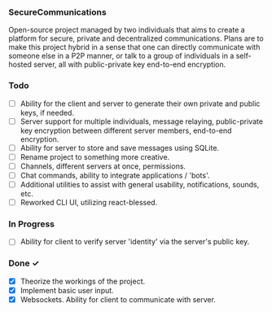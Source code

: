 ### SecureCommunications
Open-source project managed by two individuals that aims to create a platform for secure, private and decentralized communications.
Plans are to make this project hybrid in a sense that one can directly communicate with someone else in a P2P manner, or talk to a group of individuals in a self-hosted server, all with public-private key end-to-end encryption.

### Todo

- [ ] Ability for the client and server to generate their own private and public keys, if needed.
- [ ] Server support for multiple individuals, message relaying, public-private key encryption between different server members, end-to-end encryption.
- [ ] Ability for server to store and save messages using SQLite.
- [ ] Rename project to something more creative.
- [ ] Channels, different servers at once, permissions.
- [ ] Chat commands, ability to integrate applications / 'bots'.
- [ ] Additional utilities to assist with general usability, notifications, sounds, etc.
- [ ] Reworked CLI UI, utilizing react-blessed.

### In Progress

- [ ] Ability for client to verify server 'identity' via the server's public key.

### Done ✓

- [x] Theorize the workings of the project.
- [x] Implement basic user input.
- [x] Websockets. Ability for client to communicate with server.
